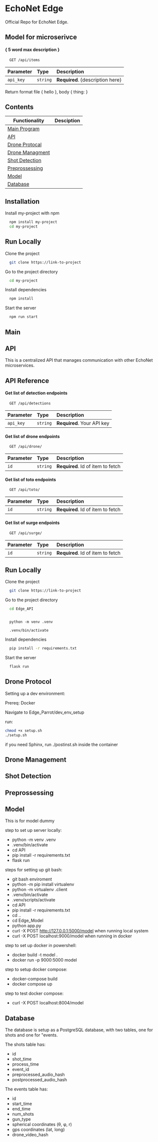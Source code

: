 
# EchoNet Edge

Official Repo for EchoNet Edge.

## Model for microserivce 

#### { 5 word max description }

```http
  GET /api/items 
```
| Parameter | Type     | Description                |
| :-------- | :------- | :------------------------- |
| `api_key` | `string` | **Required**. {description here} |

Return format
file {
    hello
},
body {
    thing:
}

## Contents

| Functionality |     Desciption                                                      |
| ----------------- | ------------------------------------------------------------------ |
| [Main Program](#Main) |  |
| [API](#API) |  |
| [Drone Protocal](#Drone-Protocol) |  |
| [Drone Managment](#Drone-Management) |  |
| [Shot Detection](#Shot-Detection) |  |
| [Preprossessing](#Preprossessing) |  |
| [Model](#Model) |  |
| [Database](#Database) |  |


## Installation

Install my-project with npm

```bash
  npm install my-project
  cd my-project
```
    
## Run Locally

Clone the project

```bash
  git clone https://link-to-project
```

Go to the project directory

```bash
  cd my-project
```

Install dependencies

```bash
  npm install
```

Start the server

```bash
  npm run start
```


## Main

## API
This is a centralized API that manages communication with other EchoNet microservices.
## API Reference

#### Get list of detection endpoints 

```http
  GET /api/detections
```

| Parameter | Type     | Description                |
| :-------- | :------- | :------------------------- |
| `api_key` | `string` | **Required**. Your API key |

#### Get list of drone endpoints 

```http
  GET /api/drone/
```

| Parameter | Type     | Description                       |
| :-------- | :------- | :-------------------------------- |
| `id`      | `string` | **Required**. Id of item to fetch |

#### Get list of toto endpoints 

```http
  GET /api/toto/
```

| Parameter | Type     | Description                       |
| :-------- | :------- | :-------------------------------- |
| `id`      | `string` | **Required**. Id of item to fetch |

#### Get list of surge endpoints 

```http
  GET /api/surge/
```

| Parameter | Type     | Description                       |
| :-------- | :------- | :-------------------------------- |
| `id`      | `string` | **Required**. Id of item to fetch |


## Run Locally

Clone the project

```bash
  git clone https://link-to-project
```

Go to the project directory

```bash
  cd Edge_API
```

```making a vitual enviroment

  python -m venv .venv

  .venv/bin/activate
```

Install dependencies

```bash
  pip install -r requirements.txt
```

Start the server

```bash
  flask run
```

## Drone Protocol
Setting up a dev environment:

Prereq: Docker

Navigate to Edge_Parrot/dev_env_setup

run:
```Bash
chmod +x setup.sh
./setup.sh
```
if you need Sphinx, run ./postinst.sh inside the container

## Drone Management 
## Shot Detection
## Preprossessing
## Model
This is for model dummy

step to set up server locally:
* python -m venv .venv
* .venv/bin/activate
* cd API
* pip install -r requirements.txt
* flask run


steps for setting up git bash:
* git bash enviroment
* python -m pip install virtualenv
* python -m virtualenv .client
* .venv/bin/activate
* .venv/scripts/activate
* cd API
* pip install -r requirements.txt
* cd ..
* cd Edge_Model
* python app.py
* curl -X POST http://127.0.0.1:5000/model when running local system
* curl -X POST localhost:9000/model when running in docker



step to set up docker in powershell:
* docker build -t model .
* docker run -p 9000:5000 model

step to setup docker compose:
* docker-compose build
* docker compose up

step to test docker compose:
* curl -X POST localhost:8004/model

## Database
The database is setup as a PostgreSQL database, with two tables, one for shots and one for "events.

The shots table has:
* id
* shot_time
* process_time
* event_id
* preprocessed_audio_hash
* postprocessed_audio_hash

The events table has:
* id
* start_time
* end_time
* num_shots
* gun_type
* spherical coordinates (θ, φ, r)
* gps coordinates (lat, long)
* drone_video_hash
